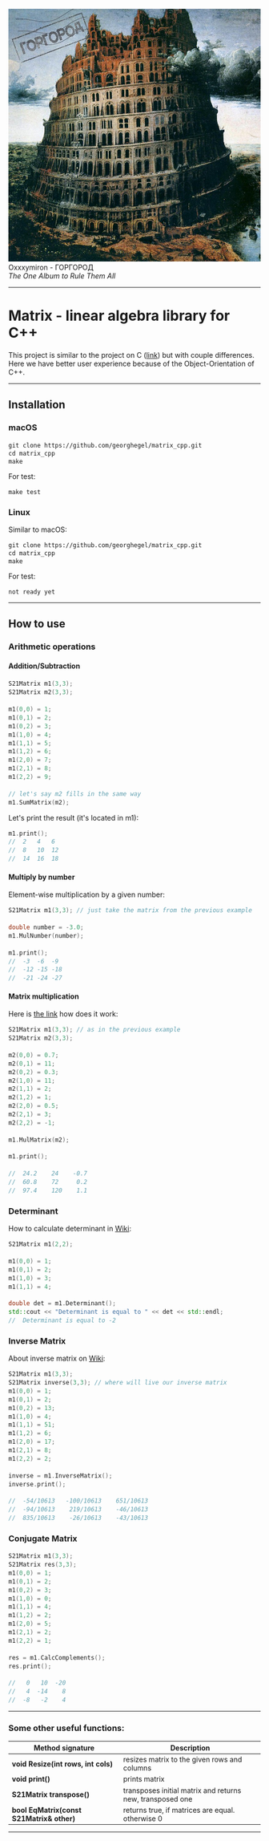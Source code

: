 ![Oxxxymiron](./screens/Cover_of_Gorgorod.jpg)
Oxxxymiron - ГОРГОРОД<br>
*The One Album to Rule Them All*
<hr>

# Matrix - linear algebra library for C++

This project is similar to the project on C ([link](https://github.com/georghegel/matrix)) but with couple differences.<br>
Here we have better user experience because of the Object-Orientation of C++.

<hr>

## Installation

### macOS

```shell
git clone https://github.com/georghegel/matrix_cpp.git
cd matrix_cpp
make
```
For test:
```shell
make test
```

### Linux
Similar to macOS:
```shell
git clone https://github.com/georghegel/matrix_cpp.git
cd matrix_cpp
make
```
For test:
```shell
not ready yet
```
<hr>

## How to use

### Arithmetic operations

#### Addition/Subtraction
```c++
S21Matrix m1(3,3);
S21Matrix m2(3,3);

m1(0,0) = 1;
m1(0,1) = 2;
m1(0,2) = 3;
m1(1,0) = 4;
m1(1,1) = 5;
m1(1,2) = 6;
m1(2,0) = 7;
m1(2,1) = 8;
m1(2,2) = 9;

// let's say m2 fills in the same way
m1.SumMatrix(m2);
```

Let's print the result (it's located in m1):
```c++
m1.print();
//  2   4   6
//  8   10  12
//  14  16  18
```

#### Multiply by number
Element-wise multiplication by a given number:
```c++
S21Matrix m1(3,3); // just take the matrix from the previous example

double number = -3.0;
m1.MulNumber(number);

m1.print();
//  -3  -6  -9
//  -12 -15 -18
//  -21 -24 -27

```

#### Matrix multiplication
Here is [the link](https://en.wikipedia.org/wiki/Matrix_multiplication) how does it work:
```c++
S21Matrix m1(3,3); // as in the previous example
S21Matrix m2(3,3);

m2(0,0) = 0.7;
m2(0,1) = 11;
m2(0,2) = 0.3;
m2(1,0) = 11;
m2(1,1) = 2;
m2(1,2) = 1;
m2(2,0) = 0.5;
m2(2,1) = 3;
m2(2,2) = -1;

m1.MulMatrix(m2);

m1.print();

//  24.2    24    -0.7
//  60.8    72     0.2
//  97.4    120    1.1
```

### Determinant
How to calculate determinant in [Wiki](https://en.wikipedia.org/wiki/Determinant):
```c++
S21Matrix m1(2,2);

m1(0,0) = 1;
m1(0,1) = 2;
m1(1,0) = 3;
m1(1,1) = 4;

double det = m1.Determinant();
std::cout << "Determinant is equal to " << det << std::endl;
//  Determinant is equal to -2
```

### Inverse Matrix
About inverse matrix on [Wiki](https://en.wikipedia.org/wiki/Invertible_matrix):
```c++
S21Matrix m1(3,3);
S21Matrix inverse(3,3); // where will live our inverse matrix
m1(0,0) = 1;
m1(0,1) = 2;
m1(0,2) = 13;
m1(1,0) = 4;
m1(1,1) = 51;
m1(1,2) = 6;
m1(2,0) = 17;
m1(2,1) = 8;
m1(2,2) = 2;

inverse = m1.InverseMatrix();
inverse.print();

//  -54/10613   -100/10613    651/10613
//  -94/10613    219/10613    -46/10613
//  835/10613    -26/10613    -43/10613
```

### Conjugate Matrix
```c++
S21Matrix m1(3,3);
S21Matrix res(3,3);
m1(0,0) = 1;
m1(0,1) = 2;
m1(0,2) = 3;
m1(1,0) = 0;
m1(1,1) = 4;
m1(1,2) = 2;
m1(2,0) = 5;
m1(2,1) = 2;
m1(2,2) = 1;

res = m1.CalcComplements();
res.print();

//   0   10  -20
//   4  -14    8
//  -8   -2    4
```

<hr>

### Some other useful functions:<br>

| Method signature                             | Description                                               |
|----------------------------------------------|-----------------------------------------------------------|
| <b>void Resize(int rows, int cols)</b>       | resizes matrix to the given rows and columns              |
| <b>void print()</b>                          | prints matrix                                             |
| <b>S21Matrix transpose()</b>                 | transposes initial matrix and returns new, transposed one |
| <b>bool EqMatrix(const S21Matrix& other)</b> | returns true, if matrices are equal. otherwise 0          |

<hr>







